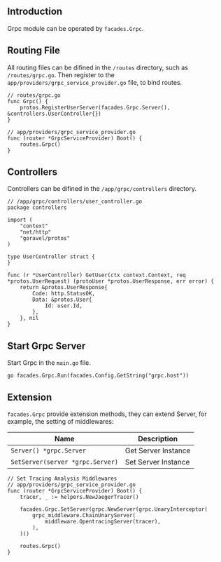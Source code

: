 ## Introduction

Grpc module can be operated by `facades.Grpc`.

## Routing File

All routing files can be difined in the `/routes` directory, such as `/routes/grpc.go`. Then register to the `app/providers/grpc_service_provider.go` file, to bind routes.

```
// routes/grpc.go
func Grpc() {
	protos.RegisterUserServer(facades.Grpc.Server(), &controllers.UserController{})
}

// app/providers/grpc_service_provider.go
func (router *GrpcServiceProvider) Boot() {
	routes.Grpc()
}
```

## Controllers

Controllers can be difined in the `/app/grpc/controllers` directory.

```
// /app/grpc/controllers/user_controller.go
package controllers

import (
	"context"
	"net/http"
	"goravel/protos"
)

type UserController struct {
}

func (r *UserController) GetUser(ctx context.Context, req *protos.UserRequest) (protoUser *protos.UserResponse, err error) {
	return &protos.UserResponse{
		Code: http.StatusOK,
		Data: &protos.User{
			Id: user.Id,
		},
	}, nil
}
```

## Start Grpc Server

Start Grpc in the `main.go` file.

```
go facades.Grpc.Run(facades.Config.GetString("grpc.host"))
```

## Extension

`facades.Grpc` provide extension methods, they can extend Server, for example, the setting of middlewares:

| Name                             | Description         |
| -------------------------------- | ------------------- |
| `Server() *grpc.Server`          | Get Server Instance |
| `SetServer(server *grpc.Server)` | Set Server Instance |

```
// Set Tracing Analysis Middlewares
// app/providers/grpc_service_provider.go
func (router *GrpcServiceProvider) Boot() {
	tracer, _ := helpers.NewJaegerTracer()

	facades.Grpc.SetServer(grpc.NewServer(grpc.UnaryInterceptor(
		grpc_middleware.ChainUnaryServer(
			middleware.OpentracingServer(tracer),
		),
	)))

	routes.Grpc()
}
```
